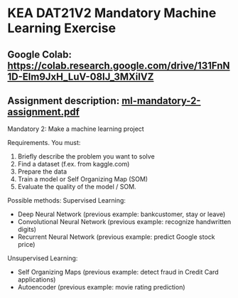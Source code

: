 # KEA DAT21V2 Mandatory Machine Learning Exercise

## Google Colab: https://colab.research.google.com/drive/131FnN1D-Elm9JxH_LuV-08IJ_3MXilVZ

## Assignment description: [ml-mandatory-2-assignment.pdf](https://github.com/SirMeows/py-ml-mand-2-cnn-iris/files/10122707/ml-mandatory-2-assignment.pdf)

Mandatory 2: Make a machine learning project

Requirements. You must:
1. Briefly describe the problem you want to solve
2. Find a dataset (f.ex. from kaggle.com)
3. Prepare the data
4. Train a model or Self Organizing Map (SOM)
5. Evaluate the quality of the model / SOM.
 
Possible methods:
Supervised Learning:
- Deep Neural Network (previous example: bankcustomer, stay or leave)
- Convolutional Neural Network (previous example: recognize handwritten digits)
- Recurrent Neural Network (previous example: predict Google stock price)

Unsupervised Learning:
- Self Organizing Maps (previous example: detect fraud in Credit Card applications)
- Autoencoder (previous example: movie rating prediction)
